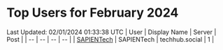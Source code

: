 # Top Users for February 2024
Last Updated: 02/01/2024 01:33:38 UTC
| User | Display Name | Server | Post |
| -- | -- | -- | -- |
| [SAPIENTech](https://techhub.social/@SAPIENTech) | SAPIENTech | techhub.social | 1 |
